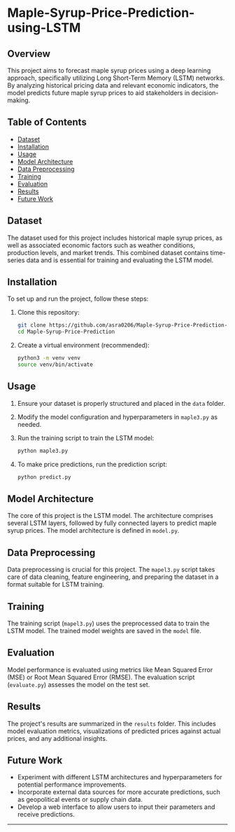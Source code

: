 # Maple-Syrup-Price-Prediction-using-LSTM

## Overview

This project aims to forecast maple syrup prices using a deep learning approach, specifically utilizing Long Short-Term Memory (LSTM) networks. By analyzing historical pricing data and relevant economic indicators, the model predicts future maple syrup prices to aid stakeholders in decision-making.

## Table of Contents

- [Dataset](#dataset)
- [Installation](#installation)
- [Usage](#usage)
- [Model Architecture](#model-architecture)
- [Data Preprocessing](#data-preprocessing)
- [Training](#training)
- [Evaluation](#evaluation)
- [Results](#results)
- [Future Work](#future-work)

## Dataset

The dataset used for this project includes historical maple syrup prices, as well as associated economic factors such as weather conditions, production levels, and market trends. This combined dataset contains time-series data and is essential for training and evaluating the LSTM model.

## Installation

To set up and run the project, follow these steps:

1. Clone this repository:

   ```bash
   git clone https://github.com/asra0206/Maple-Syrup-Price-Prediction-using-LSTM.git
   cd Maple-Syrup-Price-Prediction
   ```

2. Create a virtual environment (recommended):

   ```bash
   python3 -m venv venv
   source venv/bin/activate
   ```

## Usage

1. Ensure your dataset is properly structured and placed in the `data` folder.
2. Modify the model configuration and hyperparameters in `maple3.py` as needed.
3. Run the training script to train the LSTM model:

   ```bash
   python maple3.py
   ```

4. To make price predictions, run the prediction script:

   ```bash
   python predict.py
   ```

## Model Architecture

The core of this project is the LSTM model. The architecture comprises several LSTM layers, followed by fully connected layers to predict maple syrup prices. The model architecture is defined in `model.py`.

## Data Preprocessing

Data preprocessing is crucial for this project. The `mapel3.py` script takes care of data cleaning, feature engineering, and preparing the dataset in a format suitable for LSTM training.

## Training

The training script (`mapel3.py`) uses the preprocessed data to train the LSTM model. The trained model weights are saved in the `model` file.

## Evaluation

Model performance is evaluated using metrics like Mean Squared Error (MSE) or Root Mean Squared Error (RMSE). The evaluation script (`evaluate.py`) assesses the model on the test set.

## Results

The project's results are summarized in the `results` folder. This includes model evaluation metrics, visualizations of predicted prices against actual prices, and any additional insights.

## Future Work

- Experiment with different LSTM architectures and hyperparameters for potential performance improvements.
- Incorporate external data sources for more accurate predictions, such as geopolitical events or supply chain data.
- Develop a web interface to allow users to input their parameters and receive predictions.


---

